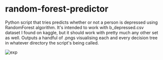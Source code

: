 # random-forest-predictor
Python script that tries predicts whether or not a person is depressed using RandomForest algorithm. It's intended to work with b_depressed.csv dataset I found on kaggle, but it should work with pretty much any other set as well. Outputs a handful of .pngs visualising each and every decision tree in whatever directory the script's being called.

![exp](https://user-images.githubusercontent.com/52709292/115715481-75a3bc80-a378-11eb-9619-384b05551363.png)
